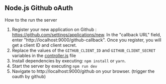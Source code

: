 ## Node.js Github oAuth

How to the run the server

1. Register your new application on Github : https://github.com/settings/applications/new. In the "callback URL" field, enter "http://localhost:9000/github-callback". Once you register, you will get a client ID and client secret.
2. Replace the values of the `GITHUB_CLIENT_ID` and `GITHUB_CLIENT_SECRET` variables in the [controller.js](/controller.js) file
3. Install dependencies by executing: `npm install` or `yarn`.
4. Start the server by executing `npm run dev`
5. Navigate to http://localhost:9000/github on your browser. (trigger the oauth by github)
